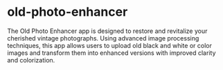 # old-photo-enhancer
The Old Photo Enhancer app is designed to restore and revitalize your cherished vintage photographs. Using advanced image processing techniques, this app allows users to upload old black and white or color images and transform them into enhanced versions with improved clarity and colorization.
